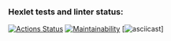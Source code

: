 ### Hexlet tests and linter status:
[![Actions Status](https://github.com/bobrovdimal/php-project-45/workflows/hexlet-check/badge.svg)](https://github.com/bobrovdimal/php-project-45/actions)
[![Maintainability](https://api.codeclimate.com/v1/badges/daf418b5545f96aec86e/maintainability)](https://codeclimate.com/github/bobrovdimal/php-project-45/maintainability)
[![asciicast](https://asciinema.org/a/kfMO0x9sM4b9ujNMT5lDMr9hQ)]
